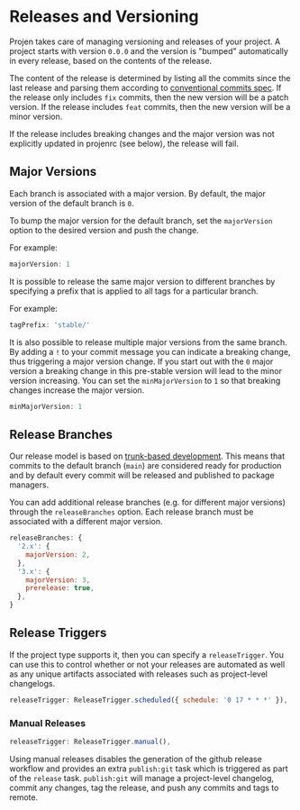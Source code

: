 # Releases and Versioning

Projen takes care of managing versioning and releases of your project. A project starts with version `0.0.0` and the version 
is "bumped" automatically in every release, based on the contents of the release.

The content of the release is determined by listing all the commits since the last release and parsing them according to
[conventional commits spec](https://www.conventionalcommits.org/en/v1.0.0/). If the release only includes `fix` commits, then
the new version will be a patch version. If the release includes `feat` commits, then the new version will be a minor version.

If the release includes breaking changes and the major version was not explicitly updated in projenrc (see below), the release will fail.

## Major Versions

Each branch is associated with a major version. By default, the major version of the default branch is `0`. 

To bump the major version for the default branch, set the `majorVersion` option to the desired version and push the change.

For example:

```js
majorVersion: 1
```

It is possible to release the same major version to different branches by specifying a prefix that is applied to all tags for a particular branch.

For example:

```js
tagPrefix: 'stable/'
```

It is also possible to release multiple major versions from the same branch. By adding a `!` to your commit message you can indicate a breaking change, thus triggering a major version change. If you start out with the `0` major version a breaking change in this pre-stable version will lead to the minor version increasing. You can set the `minMajorVersion` to `1` so that breaking changes increase the major version.

```js
minMajorVersion: 1
```

## Release Branches

Our release model is based on [trunk-based development](https://trunkbaseddevelopment.com/). This means that commits to the default 
branch (`main`) are considered ready for production and by default every commit will be released and published to package managers.

You can add additional release branches (e.g. for different major versions) through the `releaseBranches` option. Each release branch must
be associated with a different major version.

```js
releaseBranches: {
  '2.x': {
    majorVersion: 2,
  },
  '3.x': {
    majorVersion: 3,
    prerelease: true,
  },
}
```

## Release Triggers

If the project type supports it, then you can specify a `releaseTrigger`. You can use this to control whether
or not your releases are automated as well as any unique artifacts associated with releases such as project-level
changelogs.

```js
releaseTrigger: ReleaseTrigger.scheduled({ schedule: '0 17 * * *' }),
```

### Manual Releases

```js
releaseTrigger: ReleaseTrigger.manual(),
```

Using manual releases disables the generation of the github release workflow and provides an extra
`publish:git` task which is triggered as part of the `release` task. `publish:git` will manage a
project-level changelog, commit any changes, tag the release, and push any commits and tags to
remote. 
